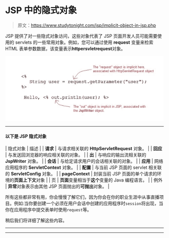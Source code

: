 # JSP 中的隐式对象

> 原文：<https://www.studytonight.com/jsp/implicit-object-in-jsp.php>

JSP 提供了对一些隐式对象访问，这些对象代表了 JSP 页面开发人员可能需要使用的 servlets 的一些常用对象。例如，您可以通过使用 **request** 变量来检索 HTML 表单参数数据，该变量表示**httpersvletrequest**对象。

![Jsp Implicit Object](img/7e0972e951316ab8047b1be2dd57871b.png)

* * *

#### 以下是 JSP 隐式对象

| 隐式对象 | 描述 |
| **请求** | 与请求相关联的 **HttpServletRequest** 对象。 |
| **回应** | 与发送回浏览器的响应相关联的对象。 |
| **出** | 与响应的输出流相关联的 **JspWriter** 对象。 |
| **会话** | 与给定请求用户的会话相关联的对象。 |
| **应用** | 网络应用程序的 **ServletContext** 对象。 |
| **配置** | 与当前 JSP 页面的 servlet 相关联的 **ServletConfig** 对象。 |
| **pageContext** | 封装当前 JSP 页面的单个请求的环境的**页面上下文**对象 |
| 页 | **页面**变量相当于**这个**变量的 Java 编程语言。 |
| 例外 | **异常**对象表示由其他 JSP 页面抛出的**可抛出**对象。 |

所有这些都非常有用，你会慢慢了解它们，因为你会在你的职业生涯中从事直播项目。例如:当你要创建一个必须在用户会话中创建的应用程序时`session`将出现，当你在应用程序中提交表单时使用`request`等。

稍后我们将详细了解这些内容。

* * *

* * *